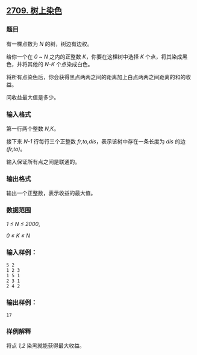 ## [2709. 树上染色](https://www.acwing.com/problem/content/2711/)

### 题目

有一棵点数为 *N* 的树，树边有边权。

给你一个在 *0 ~ N* 之内的正整数 *K*，你要在这棵树中选择 *K* 个点，将其染成黑色，并将其他的 *N-K* 个点染成白色。

将所有点染色后，你会获得黑点两两之间的距离加上白点两两之间距离的和的收益。

问收益最大值是多少。

### 输入格式

第一行两个整数 *N,K*。

接下来 *N-1* 行每行三个正整数 *fr,to,dis*，表示该树中存在一条长度为 *dis* 的边 *(fr,to)*。

输入保证所有点之间是联通的。

### 输出格式

输出一个正整数，表示收益的最大值。

### 数据范围

*1 ≤ N ≤ 2000*,

*0 ≤ K ≤ N*

### 输入样例：

```
5 2
1 2 3
1 5 1
2 3 1
2 4 2
```

### 输出样例：

```
17
```

### 样例解释

将点 *1,2* 染黑就能获得最大收益。
